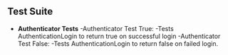 ## **Test Suite**
- **Authenticator Tests**
  -Authenticator Test True:
    -Tests AuthenticationLogin to return true on successful login
  -Authenticator Test False:
    -Tests AuthenticationLogin to return false on failed login.
